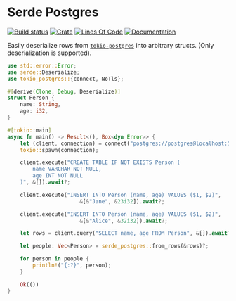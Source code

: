 # Serde Postgres
[![Build status](https://img.shields.io/travis/1aim/serde_postgres.svg?branch=master)](https://travis-ci.org/1aim/serde_postgres)
[![Crate](https://img.shields.io/crates/d/serde_postgres.svg)](https://crates.io/crates/serde_postgres)
[![Lines Of Code](https://tokei.rs/b1/github/1aim/serde_postgres?category=code)](https://github.com/Aaronepower/tokei)
[![Documentation](https://docs.rs/serde_postgres/badge.svg)](https://docs.rs/serde_postgres/)

Easily deserialize rows from [`tokio-postgres`](//docs.rs/tokio-postgres) into
arbitrary structs. (Only deserialization is supported).

```rust
use std::error::Error;
use serde::Deserialize;
use tokio_postgres::{connect, NoTls};

#[derive(Clone, Debug, Deserialize)]
struct Person {
    name: String,
    age: i32,
}

#[tokio::main]
async fn main() -> Result<(), Box<dyn Error>> {
    let (client, connection) = connect("postgres://postgres@localhost:5432", NoTls).await?;
    tokio::spawn(connection);

    client.execute("CREATE TABLE IF NOT EXISTS Person (
        name VARCHAR NOT NULL,
        age INT NOT NULL
    )", &[]).await?;

    client.execute("INSERT INTO Person (name, age) VALUES ($1, $2)",
                       &[&"Jane", &23i32]).await?;

    client.execute("INSERT INTO Person (name, age) VALUES ($1, $2)",
                       &[&"Alice", &32i32]).await?;

    let rows = client.query("SELECT name, age FROM Person", &[]).await?;

    let people: Vec<Person> = serde_postgres::from_rows(&rows)?;

    for person in people {
        println!("{:?}", person);
    }

    Ok(())
}
```
